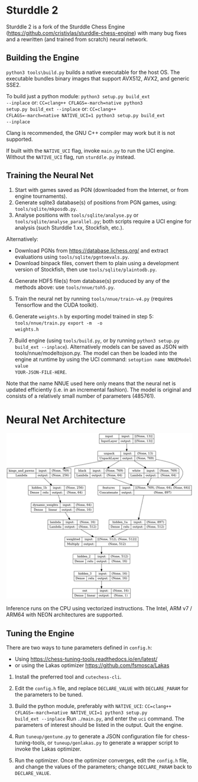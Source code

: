 # Sturddle 2

Sturddle 2 is a fork of the Sturddle Chess Engine (https://github.com/cristivlas/sturddle-chess-engine)
with many bug fixes and a rewritten (and trained from scratch) neural network.

## Building the Engine
<code>python3 tools\build.py</code> builds a native executable for the host OS. The executable
bundles binary images that support AVX512, AVX2, and generic SSE2.

To build just a python module:
<code>python3 setup.py build_ext --inplace</code>
or:
<code>CC=clang++ CFLAGS=-march=native python3 setup.py build_ext --inplace</code>
or:
<code>CC=clang++ CFLAGS=-march=native NATIVE_UCI=1 python3 setup.py build_ext --inplace</code>

Clang is recommended, the GNU C++ compiler may work but it is not supported.

If built with the `NATIVE_UCI` flag, invoke `main.py` to run the UCI engine.
Without the `NATIVE_UCI` flag, run `sturddle.py` instead.

## Training the Neural Net

1) Start with games saved as PGN (downloaded from the Internet, or from engine tournaments).
2) Generate sqlite3 database(s) of positions from PGN games, using: `tools/sqlite/mkposdb.py`.
3) Analyse positions with `tools/sqlite/analyse.py` or `tools/sqlite/analyse_parallel.py`; both
scripts require a UCI engine for analysis (such Sturddle 1.xx, Stockfish, etc.).

Alternatively:
- Download PGNs from https://database.lichess.org/ and extract
evaluations using `tools/sqlite/pgntoevals.py`.
- Download binpack files, convert them to plain using a development version
of Stockfish, then use `tools/sqlite/plaintodb.py`.

4) Generate HDF5 file(s) from database(s) produced by any of the methods above: use `tools/nnue/toh5.py`.

5) Train the neural net by running `tools/nnue/train-v4.py` (requires Tensorflow and the CUDA toolkit).
6) Generate `weights.h` by exporting model trained in step 5:
<code>tools/nnue/train.py export -m <path-to-model> -o weights.h</code>
7) Build engine (using `tools/build.py`, or by running <code>python3 setup.py build\_ext --inplace</code>).
Alternatively models can be saved as JSON with tools/nnue/modeltojson.py. The model can then be
loaded into the engine at runtime by using the UCI command:
<code>setoption name NNUEModel value YOUR-JSON-FILE-HERE</code>.

Note that the name NNUE used here only means that the neural net is updated efficiently (i.e. in an
incremental fashion). The model is original and consists of a relatively small number of parameters (485761).

# Neural Net Architecture
![plot](./model.png)

Inference runs on the CPU using vectorized instructions.
The Intel, ARM v7 / ARM64 with NEON architectures are supported.

## Tuning the Engine

There are two ways to tune parameters defined in `config.h`:
- Using https://chess-tuning-tools.readthedocs.io/en/latest/
- or using the Lakas optimizer https://github.com/fsmosca/Lakas

1) Install the preferred tool and `cutechess-cli`.

2) Edit the `config.h` file, and replace `DECLARE_VALUE` with `DECLARE_PARAM` for the parameters to be tuned.
3) Build the python module, preferably with `NATIVE_UCI`:
<code>CC=clang++ CFLAGS=-march=native NATIVE_UCI=1 python3 setup.py build_ext --inplace</code>
Run `./main.py`, and enter the `uci` command. The parameters of interest should be listed in the output.
Quit the engine.

4) Run `tuneup/gentune.py` to generate a JSON configuration file for chess-tuning-tools, or
`tuneup/genlakas.py` to generate a wrapper script to invoke the Lakas optimizer.

5) Run the optimizer. Once the optimizer converges, edit the `config.h` file, and change the values
of the parameters; change `DECLARE_PARAM` back to `DECLARE_VALUE`.


